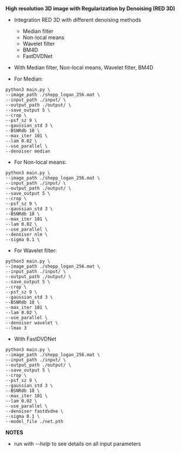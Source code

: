
**High resolution 3D image with Regularization by Denoising (RED 3D)**

* Integration RED 3D with different denoising methods
    - Median filter
    - Non-local means
    - Wavelet filter
    - BM4D
    - FastDVDNet
* With Median filter, Non-local means, Wavelet filter, BM4D

* For Median:
```
python3 main.py \
--image_path ./shepp_logan_256.mat \
--input_path ./input/ \
--output_path ./output/ \
--save_output 5 \
--crop \
--psf_sz 9 \
--gaussian_std 3 \
--BSNRdb 10 \
--max_iter 101 \
--lam 0.02 \
--use_parallel \
--denoiser median
```

* For Non-local means:
```
python3 main.py \
--image_path ./shepp_logan_256.mat \
--input_path ./input/ \
--output_path ./output/ \
--save_output 5 \
--crop \
--psf_sz 9 \
--gaussian_std 3 \
--BSNRdb 10 \
--max_iter 101 \
--lam 0.02 \
--use_parallel \
--denoiser nlm \
--sigma 0.1 \
```
* For Wavelet filter:
```
python3 main.py \
--image_path ./shepp_logan_256.mat \
--input_path ./input/ \
--output_path ./output/ \
--save_output 5 \
--crop \
--psf_sz 9 \
--gaussian_std 3 \
--BSNRdb 10 \
--max_iter 101 \
--lam 0.02 \
--use_parallel \
--denoiser wavelet \
--lmax 3
```
* With FastDVDNet
```
python3 main.py \
--image_path ./shepp_logan_256.mat \
--input_path ./input/ \
--output_path ./output/ \
--save_output 5 \
--crop \
--psf_sz 9 \
--gaussian_std 3 \
--BSNRdb 10 \
--max_iter 101 \
--lam 0.02 \
--use_parallel \
--denoiser fastdvdne \
--sigma 0.1 \
--model_file ./net.pth
```

**NOTES**
* run with *--help* to see details on all input parameters

